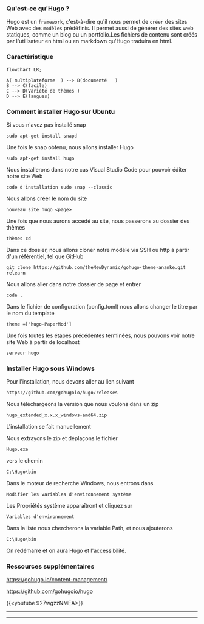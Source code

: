 ### Qu'est-ce qu'Hugo ?

Hugo est un `framework`, c'est-à-dire qu'il nous permet de `créer` des sites Web avec des `modèles` prédéfinis. Il permet aussi de générer des sites web statiques, comme un blog ou un portfolio.Les fichiers de contenu sont créés par l'utilisateur en html ou en markdown qu'Hugo traduira en html.

### Caractéristique
```mermaid
flowchart LR;

A( multiplateforme  ) --> B(documenté   ) 
B --> C(facile)
C --> D(Variété de thèmes )
D --> E(langues)
```

### Comment installer Hugo sur Ubuntu

Si vous n'avez pas installé snap 
```
sudo apt-get install snapd
```

Une fois le snap obtenu, nous allons installer Hugo 
```
sudo apt-get install hugo
```

Nous installerons dans notre cas Visual Studio Code pour pouvoir éditer notre site Web
```
code d'installation sudo snap --classic
```

Nous allons créer le nom du site 
```
nouveau site hugo <page>
```

Une fois que nous aurons accédé au site, nous passerons au dossier des thèmes 
```
thèmes cd
```

Dans ce dossier, nous allons cloner notre modèle via SSH ou http à partir d'un référentiel, tel que GitHub 
```
git clone https://github.com/theNewDynamic/gohugo-theme-ananke.git relearn
```

Nous allons aller dans notre dossier de page et entrer 
```
code .
```

Dans le fichier de configuration (config.toml) nous allons changer le titre par le nom du template 
```
theme =['hugo-PaperMod']
```

Une fois toutes les étapes précédentes terminées, nous pouvons voir notre site Web à partir de localhost 
```
serveur hugo
```


### Installer Hugo sous Windows

Pour l'installation, nous devons aller au lien suivant
```
https://github.com/gohugoio/hugo/releases
```

Nous téléchargeons la version que nous voulons dans un zip
```
hugo_extended_x.x.x_windows-amd64.zip
```

L'installation se fait manuellement

Nous extrayons le zip et déplaçons le fichier 
```
Hugo.exe
```

vers le chemin 
```
C:\Hugo\bin 
```

Dans le moteur de recherche Windows, nous entrons dans 
```
Modifier les variables d'environnement système
```

Les Propriétés système apparaîtront et cliquez sur 
```
Variables d'environnement
```

Dans la liste nous chercherons la variable Path, et nous ajouterons 
```
C:\Hugo\bin
```

On redémarre et on aura Hugo et l'accessibilité.


### Ressources supplémentaires

https://gohugo.io/content-management/

https://github.com/gohugoio/hugo


{{<youtube 927wgzzNMEA>}}

---


---
